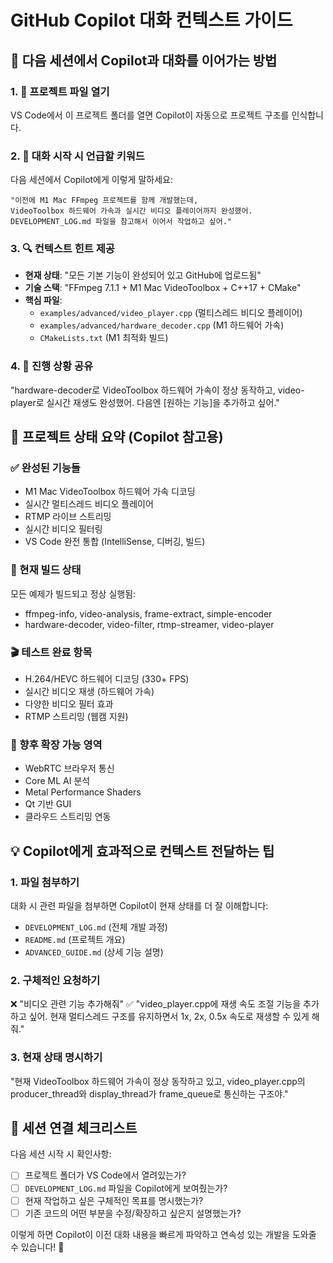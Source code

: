 # GitHub Copilot 대화 컨텍스트 가이드

## 🤖 다음 세션에서 Copilot과 대화를 이어가는 방법

### 1. 📂 프로젝트 파일 열기
VS Code에서 이 프로젝트 폴더를 열면 Copilot이 자동으로 프로젝트 구조를 인식합니다.

### 2. 💬 대화 시작 시 언급할 키워드
다음 세션에서 Copilot에게 이렇게 말하세요:

```
"이전에 M1 Mac FFmpeg 프로젝트를 함께 개발했는데, 
VideoToolbox 하드웨어 가속과 실시간 비디오 플레이어까지 완성했어. 
DEVELOPMENT_LOG.md 파일을 참고해서 이어서 작업하고 싶어."
```

### 3. 🔍 컨텍스트 힌트 제공
- **현재 상태**: "모든 기본 기능이 완성되어 있고 GitHub에 업로드됨"
- **기술 스택**: "FFmpeg 7.1.1 + M1 Mac VideoToolbox + C++17 + CMake"
- **핵심 파일**: 
  - `examples/advanced/video_player.cpp` (멀티스레드 비디오 플레이어)
  - `examples/advanced/hardware_decoder.cpp` (M1 하드웨어 가속)
  - `CMakeLists.txt` (M1 최적화 빌드)

### 4. 🎯 진행 상황 공유
"hardware-decoder로 VideoToolbox 하드웨어 가속이 정상 동작하고,
video-player로 실시간 재생도 완성했어. 다음엔 [원하는 기능]을 추가하고 싶어."

## 📝 프로젝트 상태 요약 (Copilot 참고용)

### ✅ 완성된 기능들
- M1 Mac VideoToolbox 하드웨어 가속 디코딩
- 실시간 멀티스레드 비디오 플레이어  
- RTMP 라이브 스트리밍
- 실시간 비디오 필터링
- VS Code 완전 통합 (IntelliSense, 디버깅, 빌드)

### 🔧 현재 빌드 상태
모든 예제가 빌드되고 정상 실행됨:
- ffmpeg-info, video-analysis, frame-extract, simple-encoder
- hardware-decoder, video-filter, rtmp-streamer, video-player

### 🎬 테스트 완료 항목
- H.264/HEVC 하드웨어 디코딩 (330+ FPS)
- 실시간 비디오 재생 (하드웨어 가속)
- 다양한 비디오 필터 효과
- RTMP 스트리밍 (웹캠 지원)

### 🚀 향후 확장 가능 영역
- WebRTC 브라우저 통신
- Core ML AI 분석
- Metal Performance Shaders
- Qt 기반 GUI
- 클라우드 스트리밍 연동

## 💡 Copilot에게 효과적으로 컨텍스트 전달하는 팁

### 1. 파일 첨부하기
대화 시 관련 파일을 첨부하면 Copilot이 현재 상태를 더 잘 이해합니다:
- `DEVELOPMENT_LOG.md` (전체 개발 과정)
- `README.md` (프로젝트 개요)
- `ADVANCED_GUIDE.md` (상세 기능 설명)

### 2. 구체적인 요청하기
❌ "비디오 관련 기능 추가해줘"
✅ "video_player.cpp에 재생 속도 조절 기능을 추가하고 싶어. 현재 멀티스레드 구조를 유지하면서 1x, 2x, 0.5x 속도로 재생할 수 있게 해줘."

### 3. 현재 상태 명시하기
"현재 VideoToolbox 하드웨어 가속이 정상 동작하고 있고, 
video_player.cpp의 producer_thread와 display_thread가 
frame_queue로 통신하는 구조야."

## 🔄 세션 연결 체크리스트

다음 세션 시작 시 확인사항:

- [ ] 프로젝트 폴더가 VS Code에서 열려있는가?
- [ ] `DEVELOPMENT_LOG.md` 파일을 Copilot에게 보여줬는가?
- [ ] 현재 작업하고 싶은 구체적인 목표를 명시했는가?
- [ ] 기존 코드의 어떤 부분을 수정/확장하고 싶은지 설명했는가?

이렇게 하면 Copilot이 이전 대화 내용을 빠르게 파악하고 
연속성 있는 개발을 도와줄 수 있습니다! 🚀
